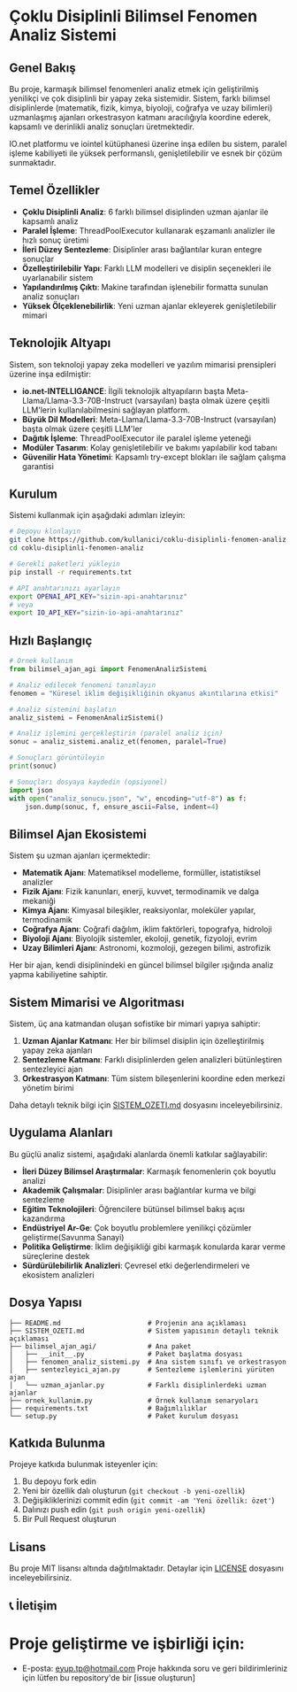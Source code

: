 # Çoklu Disiplinli Bilimsel Fenomen Analiz Sistemi

## Genel Bakış

Bu proje, karmaşık bilimsel fenomenleri analiz etmek için geliştirilmiş yenilikçi ve çok disiplinli bir yapay zeka sistemidir. Sistem, farklı bilimsel disiplinlerde (matematik, fizik, kimya, biyoloji, coğrafya ve uzay bilimleri) uzmanlaşmış ajanları orkestrasyon katmanı aracılığıyla koordine ederek, kapsamlı ve derinlikli analiz sonuçları üretmektedir.

IO.net platformu ve iointel kütüphanesi üzerine inşa edilen bu sistem, paralel işleme kabiliyeti ile yüksek performanslı, genişletilebilir ve esnek bir çözüm sunmaktadır.

## Temel Özellikler

- **Çoklu Disiplinli Analiz**: 6 farklı bilimsel disiplinden uzman ajanlar ile kapsamlı analiz
- **Paralel İşleme**: ThreadPoolExecutor kullanarak eşzamanlı analizler ile hızlı sonuç üretimi
- **İleri Düzey Sentezleme**: Disiplinler arası bağlantılar kuran entegre sonuçlar
- **Özelleştirilebilir Yapı**: Farklı LLM modelleri ve disiplin seçenekleri ile uyarlanabilir sistem
- **Yapılandırılmış Çıktı**: Makine tarafından işlenebilir formatta sunulan analiz sonuçları
- **Yüksek Ölçeklenebilirlik**: Yeni uzman ajanlar ekleyerek genişletilebilir mimari

## Teknolojik Altyapı

Sistem, son teknoloji yapay zeka modelleri ve yazılım mimarisi prensipleri üzerine inşa edilmiştir:
- **io.net-INTELLIGANCE**: İlgili teknolojik altyapıların başta  Meta-Llama/Llama-3.3-70B-Instruct (varsayılan) başta olmak üzere çeşitli   LLM'lerin kullanılabilmesini sağlayan platform.
- **Büyük Dil Modelleri**: Meta-Llama/Llama-3.3-70B-Instruct (varsayılan) başta olmak üzere çeşitli LLM'ler
- **Dağıtık İşleme**: ThreadPoolExecutor ile paralel işleme yeteneği
- **Modüler Tasarım**: Kolay genişletilebilir ve bakımı yapılabilir kod tabanı
- **Güvenilir Hata Yönetimi**: Kapsamlı try-except blokları ile sağlam çalışma garantisi

## Kurulum

Sistemi kullanmak için aşağıdaki adımları izleyin:

```bash
# Depoyu klonlayın
git clone https://github.com/kullanici/coklu-disiplinli-fenomen-analiz.git
cd coklu-disiplinli-fenomen-analiz

# Gerekli paketleri yükleyin
pip install -r requirements.txt

# API anahtarınızı ayarlayın
export OPENAI_API_KEY="sizin-api-anahtarınız"
# veya
export IO_API_KEY="sizin-io-api-anahtarınız"
```

## Hızlı Başlangıç

```python
# Örnek kullanım
from bilimsel_ajan_agi import FenomenAnalizSistemi

# Analiz edilecek fenomeni tanımlayın
fenomen = "Küresel iklim değişikliğinin okyanus akıntılarına etkisi"

# Analiz sistemini başlatın
analiz_sistemi = FenomenAnalizSistemi()

# Analiz işlemini gerçekleştirin (paralel analiz için)
sonuc = analiz_sistemi.analiz_et(fenomen, paralel=True)

# Sonuçları görüntüleyin
print(sonuc)

# Sonuçları dosyaya kaydedin (opsiyonel)
import json
with open("analiz_sonucu.json", "w", encoding="utf-8") as f:
    json.dump(sonuc, f, ensure_ascii=False, indent=4)
```

## Bilimsel Ajan Ekosistemi

Sistem şu uzman ajanları içermektedir:

- **Matematik Ajanı**: Matematiksel modelleme, formüller, istatistiksel analizler
- **Fizik Ajanı**: Fizik kanunları, enerji, kuvvet, termodinamik ve dalga mekaniği
- **Kimya Ajanı**: Kimyasal bileşikler, reaksiyonlar, moleküler yapılar, termodinamik
- **Coğrafya Ajanı**: Coğrafi dağılım, iklim faktörleri, topografya, hidroloji
- **Biyoloji Ajanı**: Biyolojik sistemler, ekoloji, genetik, fizyoloji, evrim
- **Uzay Bilimleri Ajanı**: Astronomi, kozmoloji, gezegen bilimi, astrofizik

Her bir ajan, kendi disiplinindeki en güncel bilimsel bilgiler ışığında analiz yapma kabiliyetine sahiptir.

## Sistem Mimarisi ve Algoritması

Sistem, üç ana katmandan oluşan sofistike bir mimari yapıya sahiptir:

1. **Uzman Ajanlar Katmanı**: Her bir bilimsel disiplin için özelleştirilmiş yapay zeka ajanları
2. **Sentezleme Katmanı**: Farklı disiplinlerden gelen analizleri bütünleştiren sentezleyici ajan
3. **Orkestrasyon Katmanı**: Tüm sistem bileşenlerini koordine eden merkezi yönetim birimi

Daha detaylı teknik bilgi için [SISTEM_OZETI.md](SISTEM_OZETI.md) dosyasını inceleyebilirsiniz.

## Uygulama Alanları

Bu güçlü analiz sistemi, aşağıdaki alanlarda önemli katkılar sağlayabilir:

- **İleri Düzey Bilimsel Araştırmalar**: Karmaşık fenomenlerin çok boyutlu analizi
- **Akademik Çalışmalar**: Disiplinler arası bağlantılar kurma ve bilgi sentezleme
- **Eğitim Teknolojileri**: Öğrencilere bütünsel bilimsel bakış açısı kazandırma
- **Endüstriyel Ar-Ge**: Çok boyutlu problemlere yenilikçi çözümler geliştirme(Savunma Sanayi)
- **Politika Geliştirme**: İklim değişikliği gibi karmaşık konularda karar verme süreçlerine destek
- **Sürdürülebilirlik Analizleri**: Çevresel etki değerlendirmeleri ve ekosistem analizleri

## Dosya Yapısı

```
├── README.md                      # Projenin ana açıklaması
├── SISTEM_OZETI.md                # Sistem yapısının detaylı teknik açıklaması
├── bilimsel_ajan_agi/             # Ana paket
│   ├── __init__.py                # Paket başlatma dosyası
│   ├── fenomen_analiz_sistemi.py  # Ana sistem sınıfı ve orkestrasyon
│   ├── sentezleyici_ajan.py       # Sentezleme işlemlerini yürüten ajan
│   └── uzman_ajanlar.py           # Farklı disiplinlerdeki uzman ajanlar
├── ornek_kullanim.py              # Örnek kullanım senaryoları
├── requirements.txt               # Bağımlılıklar
└── setup.py                       # Paket kurulum dosyası 
```

## Katkıda Bulunma

Projeye katkıda bulunmak isteyenler için:

1. Bu depoyu fork edin
2. Yeni bir özellik dalı oluşturun (`git checkout -b yeni-ozellik`)
3. Değişikliklerinizi commit edin (`git commit -am 'Yeni özellik: özet'`)
4. Dalınızı push edin (`git push origin yeni-ozellik`)
5. Bir Pull Request oluşturun

## Lisans

Bu proje MIT lisansı altında dağıtılmaktadır. Detaylar için [LICENSE](LICENSE) dosyasını inceleyebilirsiniz.


## 📞 İletişim
# Proje geliştirme ve işbirliği için:
 - E-posta: [eyup.tp@hotmail.com](mailto:eyup.tp@hotmail.com)
Proje hakkında soru ve geri bildirimleriniz için lütfen bu repository'de bir [issue oluşturun]
